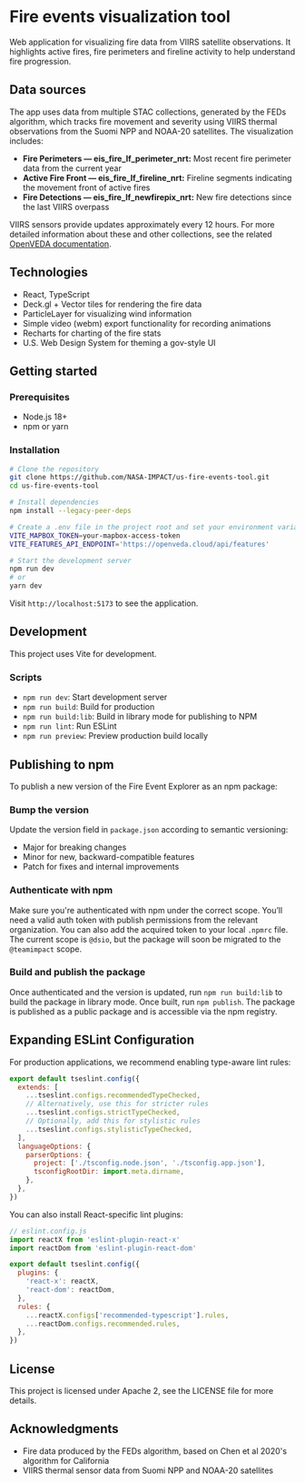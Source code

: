 # Fire events visualization tool

Web application for visualizing fire data from VIIRS satellite observations. It highlights active fires, fire perimeters and fireline activity to help understand fire progression.

## Data sources

The app uses data from multiple STAC collections, generated by the FEDs algorithm, which tracks fire movement and severity using VIIRS thermal observations from the Suomi NPP and NOAA-20 satellites. The visualization includes:

- **Fire Perimeters — eis_fire_lf_perimeter_nrt:** Most recent fire perimeter data from the current year
- **Active Fire Front — eis_fire_lf_fireline_nrt:** Fireline segments indicating the movement front of active fires
- **Fire Detections — eis_fire_lf_newfirepix_nrt:** New fire detections since the last VIIRS overpass

VIIRS sensors provide updates approximately every 12 hours. For more detailed information about these and other collections, see the related [OpenVEDA documentation](https://docs.openveda.cloud/user-guide/notebooks/tutorials/mapping-fires.html#collection-information).

## Technologies

- React, TypeScript
- Deck.gl + Vector tiles for rendering the fire data
- ParticleLayer for visualizing wind information
- Simple video (webm) export functionality for recording animations
- Recharts for charting of the fire stats
- U.S. Web Design System for theming a gov-style UI

## Getting started

### Prerequisites

- Node.js 18+
- npm or yarn

### Installation

```bash
# Clone the repository
git clone https://github.com/NASA-IMPACT/us-fire-events-tool.git
cd us-fire-events-tool

# Install dependencies
npm install --legacy-peer-deps

# Create a .env file in the project root and set your environment variables
VITE_MAPBOX_TOKEN=your-mapbox-access-token
VITE_FEATURES_API_ENDPOINT='https://openveda.cloud/api/features'

# Start the development server
npm run dev
# or
yarn dev
```

Visit `http://localhost:5173` to see the application.

## Development

This project uses Vite for development.

### Scripts

- `npm run dev`: Start development server
- `npm run build`: Build for production
- `npm run build:lib`: Build in library mode for publishing to NPM
- `npm run lint`: Run ESLint
- `npm run preview`: Preview production build locally

## Publishing to npm

To publish a new version of the Fire Event Explorer as an npm package:

### Bump the version

Update the version field in `package.json` according to semantic versioning:

- Major for breaking changes
- Minor for new, backward-compatible features
- Patch for fixes and internal improvements

### Authenticate with npm

Make sure you're authenticated with npm under the correct scope. You’ll need a valid auth token with publish permissions from the relevant organization. You can also add the acquired token to your local `.npmrc` file. The current scope is `@dsio`, but the package will soon be migrated to the `@teamimpact` scope.

### Build and publish the package

Once authenticated and the version is updated, run `npm run build:lib` to build the package in library mode. Once built, run `npm publish`. The package is published as a public package and is accessible via the npm registry.

## Expanding ESLint Configuration

For production applications, we recommend enabling type-aware lint rules:

```js
export default tseslint.config({
  extends: [
    ...tseslint.configs.recommendedTypeChecked,
    // Alternatively, use this for stricter rules
    ...tseslint.configs.strictTypeChecked,
    // Optionally, add this for stylistic rules
    ...tseslint.configs.stylisticTypeChecked,
  ],
  languageOptions: {
    parserOptions: {
      project: ['./tsconfig.node.json', './tsconfig.app.json'],
      tsconfigRootDir: import.meta.dirname,
    },
  },
})
```

You can also install React-specific lint plugins:

```js
// eslint.config.js
import reactX from 'eslint-plugin-react-x'
import reactDom from 'eslint-plugin-react-dom'

export default tseslint.config({
  plugins: {
    'react-x': reactX,
    'react-dom': reactDom,
  },
  rules: {
    ...reactX.configs['recommended-typescript'].rules,
    ...reactDom.configs.recommended.rules,
  },
})
```

## License

This project is licensed under Apache 2, see the LICENSE file for more details.

## Acknowledgments

- Fire data produced by the FEDs algorithm, based on Chen et al 2020's algorithm for California
- VIIRS thermal sensor data from Suomi NPP and NOAA-20 satellites
